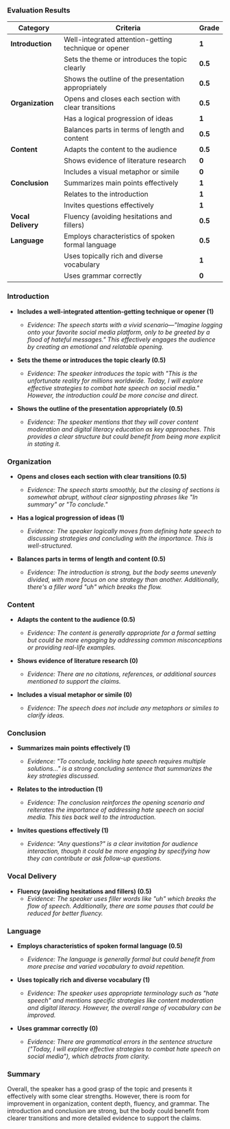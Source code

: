### Evaluation Results  

| **Category**     | **Criteria**                                           | **Grade**  |
|------------------|--------------------------------------------------------|------------|
| **Introduction** | Well-integrated attention-getting technique or opener  | **1**      |
|                  | Sets the theme or introduces the topic clearly         | **0.5**    |
|                  | Shows the outline of the presentation appropriately    | **0.5**    |
| **Organization** | Opens and closes each section with clear transitions   | **0.5**    |
|                  | Has a logical progression of ideas                     | **1**      |
|                  | Balances parts in terms of length and content          | **0.5**    |
| **Content**      | Adapts the content to the audience                     | **0.5**    |
|                  | Shows evidence of literature research                  | **0**      |
|                  | Includes a visual metaphor or simile                   | **0**      |
| **Conclusion**   | Summarizes main points effectively                     | **1**      |
|                  | Relates to the introduction                            | **1**      |
|                  | Invites questions effectively                          | **1**      |
| **Vocal Delivery** | Fluency (avoiding hesitations and fillers)           | **0.5**    |
| **Language**     | Employs characteristics of spoken formal language      | **0.5**    |
|                  | Uses topically rich and diverse vocabulary             | **1**      |
|                  | Uses grammar correctly                                 | **0**      |

### Introduction

- **Includes a well-integrated attention-getting technique or opener (1)**
  - *Evidence: The speech starts with a vivid scenario—"Imagine logging onto your favorite social media platform, only to be greeted by a flood of hateful messages." This effectively engages 
the audience by creating an emotional and relatable opening.*

- **Sets the theme or introduces the topic clearly (0.5)**
  - *Evidence: The speaker introduces the topic with "This is the unfortunate reality for millions worldwide. Today, I will explore effective strategies to combat hate speech on social 
media." However, the introduction could be more concise and direct.*

- **Shows the outline of the presentation appropriately (0.5)**
  - *Evidence: The speaker mentions that they will cover content moderation and digital literacy education as key approaches. This provides a clear structure but could benefit from being 
more explicit in stating it.*

### Organization

- **Opens and closes each section with clear transitions (0.5)**
  - *Evidence: The speech starts smoothly, but the closing of sections is somewhat abrupt, without clear signposting phrases like "In summary" or "To conclude."*

- **Has a logical progression of ideas (1)**
  - *Evidence: The speaker logically moves from defining hate speech to discussing strategies and concluding with the importance. This is well-structured.*

- **Balances parts in terms of length and content (0.5)**
  - *Evidence: The introduction is strong, but the body seems unevenly divided, with more focus on one strategy than another. Additionally, there's a filler word "uh" which breaks the flow.*

### Content

- **Adapts the content to the audience (0.5)**
  - *Evidence: The content is generally appropriate for a formal setting but could be more engaging by addressing common misconceptions or providing real-life examples.*

- **Shows evidence of literature research (0)**
  - *Evidence: There are no citations, references, or additional sources mentioned to support the claims.*

- **Includes a visual metaphor or simile (0)**
  - *Evidence: The speech does not include any metaphors or similes to clarify ideas.*

### Conclusion

- **Summarizes main points effectively (1)**
  - *Evidence: "To conclude, tackling hate speech requires multiple solutions..." is a strong concluding sentence that summarizes the key strategies discussed.*

- **Relates to the introduction (1)**
  - *Evidence: The conclusion reinforces the opening scenario and reiterates the importance of addressing hate speech on social media. This ties back well to the introduction.*

- **Invites questions effectively (1)**
  - *Evidence: "Any questions?" is a clear invitation for audience interaction, though it could be more engaging by specifying how they can contribute or ask follow-up questions.*

### Vocal Delivery

- **Fluency (avoiding hesitations and fillers) (0.5)**
  - *Evidence: The speaker uses filler words like "uh" which breaks the flow of speech. Additionally, there are some pauses that could be reduced for better fluency.*

### Language

- **Employs characteristics of spoken formal language (0.5)**
  - *Evidence: The language is generally formal but could benefit from more precise and varied vocabulary to avoid repetition.*

- **Uses topically rich and diverse vocabulary (1)**
  - *Evidence: The speaker uses appropriate terminology such as "hate speech" and mentions specific strategies like content moderation and digital literacy. However, the overall range of 
vocabulary can be improved.*

- **Uses grammar correctly (0)**
  - *Evidence: There are grammatical errors in the sentence structure ("Today, I will explore effective strategies to combat hate speech on social media"), which detracts from clarity.* 

### Summary

Overall, the speaker has a good grasp of the topic and presents it effectively with some clear strengths. However, there is room for improvement in organization, content depth, fluency, and 
grammar. The introduction and conclusion are strong, but the body could benefit from clearer transitions and more detailed evidence to support the claims.